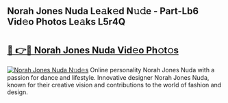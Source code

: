 ## Norah Jones Nuda Le𝚊k𝚎d N𝚞𝚍e - Part-Lb6 Vid𝚎o Photos Le𝚊ks L5r4Q

# <h2><a href="http://fbbtz0.evod.top/?m=Norah+Jones+Nuda">🔗 👉🔴 Norah Jones Nuda Vid𝚎o Ph𝚘t𝚘s</a></h2>

[![Norah Jones Nuda N𝚞d𝚎s](https://i.imgur.com/8V9OHl7.gif)](http://fbbtz0.evod.top/?m=Norah+Jones+Nuda)
Online personality Norah Jones Nuda with a passion for dance and lifestyle. Innovative designer Norah Jones Nuda, known for their creative vision and contributions to the world of fashion and design. 
